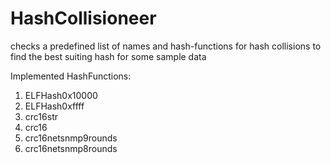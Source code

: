 HashCollisioneer
================

checks a predefined list of names and hash-functions for hash collisions to find the best suiting hash for some sample data


Implemented HashFunctions:

1. ELFHash0x10000
2. ELFHash0xffff
3. crc16str
4. crc16
5. crc16netsnmp9rounds
5. crc16netsnmp8rounds